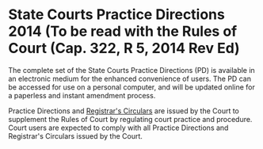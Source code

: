 # State Courts Practice Directions 2014 (To be read with the Rules of Court (Cap. 322, R 5, 2014 Rev Ed)

The complete set of the State Courts Practice Directions (PD) is available in an electronic medium for the enhanced convenience of users. The PD can be accessed for use on a personal computer, and will be updated online for a paperless and instant amendment process. 

Practice Directions and [Registrar's Circulars](https://www.statecourts.gov.sg/Lawyer/Pages/RegistrarsCirculars.aspx) are issued by the Court to supplement the Rules of Court by regulating court practice and procedure. Court users are expected to comply with all Practice Directions and Registrar's Circulars issued by the Court.

